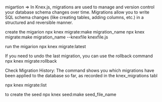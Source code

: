 migartion => In Knex.js, migrations are used to manage and version control your database schema changes over time. Migrations allow you to write SQL schema changes (like creating tables, adding columns, etc.) in a structured and reversible manner.

create the migarion
npx knex migrate:make migration_name
npx knex migrate:make migration_name --knexfile knexfile.js

run the migarion
npx knex migrate:latest

If you need to undo the last migration, you can use the rollback command
npx knex migrate:rollback

Check Migration History: The command shows you which migrations have been applied to the database so far, as recorded in the knex_migrations tabl

npx knex migrate:list

to create the seed
npx knex seed:make seed_file_name
